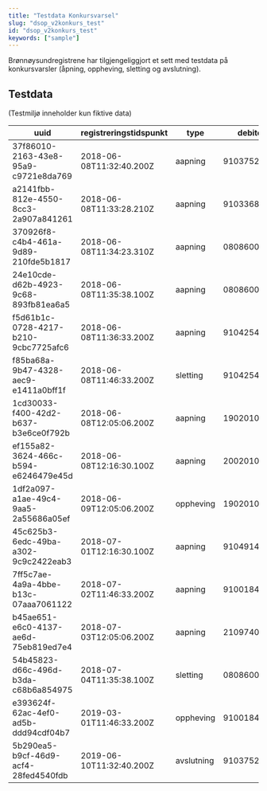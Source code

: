 ```yaml
---
title: "Testdata Konkursvarsel"
slug: "dsop_v2konkurs_test"
id: "dsop_v2konkurs_test"
keywords: ["sample"]
---
```


Brønnøysundregistrene har tilgjengeliggjort et sett med testdata på konkursvarsler (åpning, oppheving, sletting og avslutning).

## Testdata

(Testmiljø inneholder kun fiktive data)

| uuid | registreringstidspunkt | type | debitor     |
| -------------------------------------- | --------------------------- | ------------ |-------------|
| 37f86010-2163-43e8-95a9-c9721e8da769 | 2018-06-08T11:32:40.200Z | aapning | 910375237   |
| a2141fbb-812e-4550-8cc3-2a907a841261 | 2018-06-08T11:33:28.210Z | aapning | 910336819   |
| 370926f8-c4b4-461a-9d89-210fde5b1817 | 2018-06-08T11:34:23.310Z | aapning | 08086001471 |
| 24e10cde-d62b-4923-9c68-893fb81ea6a5 | 2018-06-08T11:35:38.100Z | aapning | 08086002265 |
| f5d61b1c-0728-4217-b210-9cbc7725afc6 | 2018-06-08T11:36:33.200Z | aapning | 910425463   |
| f85ba68a-9b47-4328-aec9-e1411a0bff1f | 2018-06-08T11:46:33.200Z | sletting | 910425463   |
| 1cd30033-f400-42d2-b637-b3e6ce0f792b | 2018-06-08T12:05:06.200Z | aapning | 19020101140 |
| ef155a82-3624-466c-b594-e6246479e45d | 2018-06-08T12:16:30.100Z | aapning | 20020101351 |
| 1df2a097-a1ae-49c4-9aa5-2a55686a05ef | 2018-06-09T12:05:06.200Z | oppheving | 19020101140 |
| 45c625b3-6edc-49ba-a302-9c9c2422eab3 | 2018-07-01T12:16:30.100Z | aapning | 910491482   |
| 7ff5c7ae-4a9a-4bbe-b13c-07aaa7061122 | 2018-07-02T11:46:33.200Z | aapning | 910018469   |
| b45ae651-e6c0-4137-ae6d-75eb819ed7e4 | 2018-07-03T12:05:06.200Z | aapning | 21097400153 |
| 54b45823-d66c-496d-b3da-c68b6a854975 | 2018-07-04T11:35:38.100Z | sletting | 08086002265 |
| e393624f-62ac-4ef0-ad5b-ddd94cdf04b7 | 2019-03-01T11:46:33.200Z | oppheving | 910018469   |
| 5b290ea5-b9cf-46d9-acf4-28fed4540fdb | 2019-06-10T11:32:40.200Z | avslutning | 910375237   |

